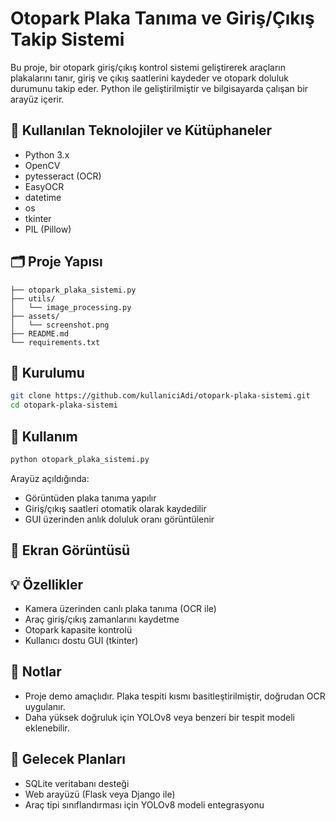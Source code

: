 # Otopark Plaka Tanıma ve Giriş/Çıkış Takip Sistemi

Bu proje, bir otopark giriş/çıkış kontrol sistemi geliştirerek araçların plakalarını tanır, giriş ve çıkış saatlerini kaydeder ve otopark doluluk durumunu takip eder. Python ile geliştirilmiştir ve bilgisayarda çalışan bir arayüz içerir.

## 🧠 Kullanılan Teknolojiler ve Kütüphaneler

* Python 3.x
* OpenCV
* pytesseract (OCR)
* EasyOCR
* datetime
* os
* tkinter
* PIL (Pillow)

## 🗂️ Proje Yapısı

```
├── otopark_plaka_sistemi.py
├── utils/
│   └── image_processing.py
├── assets/
│   └── screenshot.png
├── README.md
└── requirements.txt
```

## 🚀 Kurulumu

```bash
git clone https://github.com/kullaniciAdi/otopark-plaka-sistemi.git
cd otopark-plaka-sistemi
```

## 🧪 Kullanım

```bash
python otopark_plaka_sistemi.py
```

Arayüz açıldığında:

* Görüntüden plaka tanıma yapılır
* Giriş/çıkış saatleri otomatik olarak kaydedilir
* GUI üzerinden anlık doluluk oranı görüntülenir

## 📸 Ekran Görüntüsü

## 💡 Özellikler

* Kamera üzerinden canlı plaka tanıma (OCR ile)
* Araç giriş/çıkış zamanlarını kaydetme
* Otopark kapasite kontrolü
* Kullanıcı dostu GUI (tkinter)

## 🧾 Notlar

* Proje demo amaçlıdır. Plaka tespiti kısmı basitleştirilmiştir, doğrudan OCR uygulanır.
* Daha yüksek doğruluk için YOLOv8 veya benzeri bir tespit modeli eklenebilir.

## 📅 Gelecek Planları

* SQLite veritabanı desteği
* Web arayüzü (Flask veya Django ile)
* Araç tipi sınıflandırması için YOLOv8 modeli entegrasyonu
